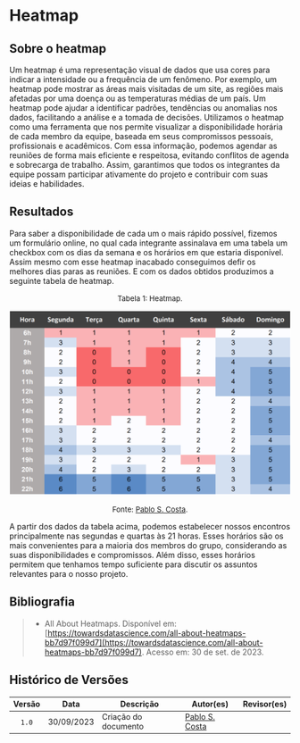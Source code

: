 # Heatmap

## Sobre o heatmap
Um heatmap é uma representação visual de dados que usa cores para indicar a intensidade ou a frequência de um fenômeno. Por exemplo, um heatmap pode mostrar as áreas mais visitadas de um site, as regiões mais afetadas por uma doença ou as temperaturas médias de um país. Um heatmap pode ajudar a identificar padrões, tendências ou anomalias nos dados, facilitando a análise e a tomada de decisões.
Utilizamos o heatmap como uma ferramenta que nos permite visualizar a disponibilidade horária de cada membro da equipe, baseada em seus compromissos pessoais, profissionais e acadêmicos. Com essa informação, podemos agendar as reuniões de forma mais eficiente e respeitosa, evitando conflitos de agenda e sobrecarga de trabalho. Assim, garantimos que todos os integrantes da equipe possam participar ativamente do projeto e contribuir com suas ideias e habilidades.

## Resultados

Para saber a disponibilidade de cada um o mais rápido possível, fizemos um formulário online, no qual cada integrante assinalava em uma tabela um checkbox com os dias da semana e os horários em que estaria disponível. Assim mesmo com esse heatmap inacabado conseguimos defir os melhores dias paras as reuniões. E com os dados obtidos produzimos a seguinte tabela de heatmap.


<font size="2"><p style="text-align: center">Tabela 1: Heatmap.</p></font>

<center>

![Heatmap](../imagens/planejamento/heatmap.png)

</center>

<font size="2"><p style="text-align: center">Fonte: [Pablo S. Costa](https://github.com/pabloheika).</p></font>

A partir dos dados da tabela acima, podemos estabelecer nossos encontros principalmente nas segundas e quartas às 21 horas. Esses horários são os mais convenientes para a maioria dos membros do grupo, considerando as suas disponibilidades e compromissos. Além disso, esses horários permitem que tenhamos tempo suficiente para discutir os assuntos relevantes para o nosso projeto.

## Bibliografia

> - All About Heatmaps. Disponível em: [https://towardsdatascience.com/all-about-heatmaps-bb7d97f099d7](https://towardsdatascience.com/all-about-heatmaps-bb7d97f099d7). Acesso em: 30 de set. de 2023.
>


## Histórico de Versões

| Versão | Data | Descrição | Autor(es) | Revisor(es) |
| :----: | :--: | --------- | ----------- | ------ |
| `1.0`  | 30/09/2023 | Criação do documento | [Pablo S. Costa](https://github.com/pabloheika)  |  |
